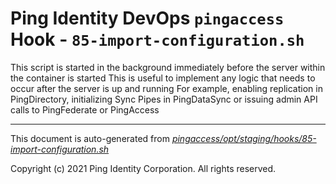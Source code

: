 
# Ping Identity DevOps `pingaccess` Hook - `85-import-configuration.sh`
 This script is started in the background immediately before
 the server within the container is started
 This is useful to implement any logic that needs to occur after the
 server is up and running
 For example, enabling replication in PingDirectory, initializing Sync
 Pipes in PingDataSync or issuing admin API calls to PingFederate or PingAccess

---
This document is auto-generated from _[pingaccess/opt/staging/hooks/85-import-configuration.sh](https://github.com/pingidentity/pingidentity-docker-builds/blob/master/pingaccess/opt/staging/hooks/85-import-configuration.sh)_

Copyright (c) 2021 Ping Identity Corporation. All rights reserved.
